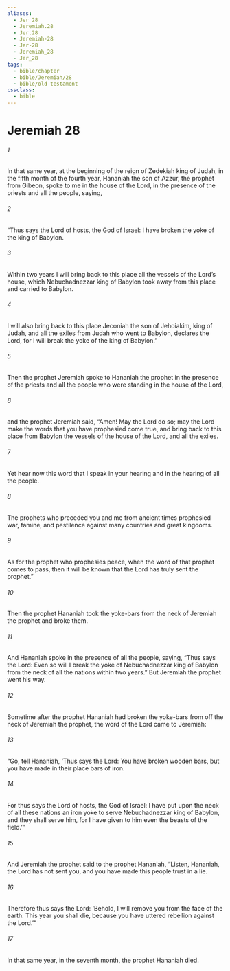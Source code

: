 ```yaml
---
aliases:
  - Jer 28
  - Jeremiah.28
  - Jer.28
  - Jeremiah-28
  - Jer-28
  - Jeremiah_28
  - Jer_28
tags:
  - bible/chapter
  - bible/Jeremiah/28
  - bible/old testament
cssclass:
  - bible
---
```


# Jeremiah 28

###### 1
In that same year, at the beginning of the reign of Zedekiah king of Judah, in the fifth month of the fourth year, Hananiah the son of Azzur, the prophet from Gibeon, spoke to me in the house of the Lord, in the presence of the priests and all the people, saying,
###### 2
“Thus says the Lord of hosts, the God of Israel: I have broken the yoke of the king of Babylon.
###### 3
Within two years I will bring back to this place all the vessels of the Lord’s house, which Nebuchadnezzar king of Babylon took away from this place and carried to Babylon.
###### 4
I will also bring back to this place Jeconiah the son of Jehoiakim, king of Judah, and all the exiles from Judah who went to Babylon, declares the Lord, for I will break the yoke of the king of Babylon.”
###### 5
Then the prophet Jeremiah spoke to Hananiah the prophet in the presence of the priests and all the people who were standing in the house of the Lord,
###### 6
and the prophet Jeremiah said, “Amen! May the Lord do so; may the Lord make the words that you have prophesied come true, and bring back to this place from Babylon the vessels of the house of the Lord, and all the exiles.
###### 7
Yet hear now this word that I speak in your hearing and in the hearing of all the people.
###### 8
The prophets who preceded you and me from ancient times prophesied war, famine, and pestilence against many countries and great kingdoms.
###### 9
As for the prophet who prophesies peace, when the word of that prophet comes to pass, then it will be known that the Lord has truly sent the prophet.”
###### 10
Then the prophet Hananiah took the yoke-bars from the neck of Jeremiah the prophet and broke them.
###### 11
And Hananiah spoke in the presence of all the people, saying, “Thus says the Lord: Even so will I break the yoke of Nebuchadnezzar king of Babylon from the neck of all the nations within two years.” But Jeremiah the prophet went his way.
###### 12
Sometime after the prophet Hananiah had broken the yoke-bars from off the neck of Jeremiah the prophet, the word of the Lord came to Jeremiah:
###### 13
“Go, tell Hananiah, ‘Thus says the Lord: You have broken wooden bars, but you have made in their place bars of iron.
###### 14
For thus says the Lord of hosts, the God of Israel: I have put upon the neck of all these nations an iron yoke to serve Nebuchadnezzar king of Babylon, and they shall serve him, for I have given to him even the beasts of the field.’”
###### 15
And Jeremiah the prophet said to the prophet Hananiah, “Listen, Hananiah, the Lord has not sent you, and you have made this people trust in a lie.
###### 16
Therefore thus says the Lord: ‘Behold, I will remove you from the face of the earth. This year you shall die, because you have uttered rebellion against the Lord.’”
###### 17
In that same year, in the seventh month, the prophet Hananiah died.


